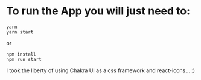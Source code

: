 # To run the App you will just need to:

```
yarn
yarn start
```
or

```
npm install
npm run start
```


I took the liberty of using Chakra UI as a css framework and react-icons... :)
